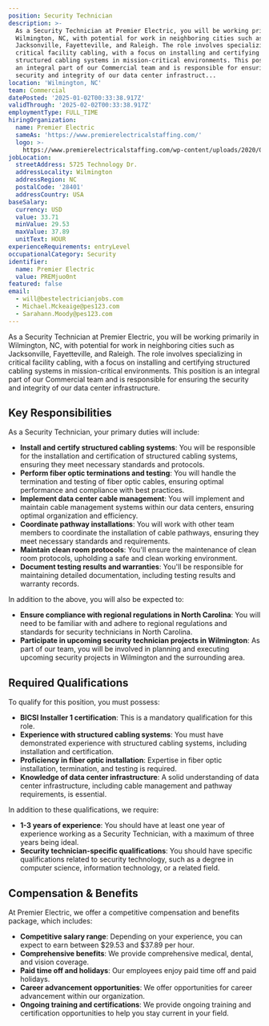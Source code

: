 ```yaml
---
position: Security Technician
description: >-
  As a Security Technician at Premier Electric, you will be working primarily in
  Wilmington, NC, with potential for work in neighboring cities such as
  Jacksonville, Fayetteville, and Raleigh. The role involves specializing in
  critical facility cabling, with a focus on installing and certifying
  structured cabling systems in mission-critical environments. This position is
  an integral part of our Commercial team and is responsible for ensuring the
  security and integrity of our data center infrastruct...
location: 'Wilmington, NC'
team: Commercial
datePosted: '2025-01-02T00:33:38.917Z'
validThrough: '2025-02-02T00:33:38.917Z'
employmentType: FULL_TIME
hiringOrganization:
  name: Premier Electric
  sameAs: 'https://www.premierelectricalstaffing.com/'
  logo: >-
    https://www.premierelectricalstaffing.com/wp-content/uploads/2020/05/Premier-Electrical-Staffing-logo.png
jobLocation:
  streetAddress: 5725 Technology Dr.
  addressLocality: Wilmington
  addressRegion: NC
  postalCode: '28401'
  addressCountry: USA
baseSalary:
  currency: USD
  value: 33.71
  minValue: 29.53
  maxValue: 37.89
  unitText: HOUR
experienceRequirements: entryLevel
occupationalCategory: Security
identifier:
  name: Premier Electric
  value: PREMjuo0nt
featured: false
email:
  - will@bestelectricianjobs.com
  - Michael.Mckeaige@pes123.com
  - Sarahann.Moody@pes123.com
---
```




As a Security Technician at Premier Electric, you will be working primarily in Wilmington, NC, with potential for work in neighboring cities such as Jacksonville, Fayetteville, and Raleigh. The role involves specializing in critical facility cabling, with a focus on installing and certifying structured cabling systems in mission-critical environments. This position is an integral part of our Commercial team and is responsible for ensuring the security and integrity of our data center infrastructure. 

## Key Responsibilities
As a Security Technician, your primary duties will include:

- **Install and certify structured cabling systems**: You will be responsible for the installation and certification of structured cabling systems, ensuring they meet necessary standards and protocols.
- **Perform fiber optic terminations and testing**: You will handle the termination and testing of fiber optic cables, ensuring optimal performance and compliance with best practices.
- **Implement data center cable management**: You will implement and maintain cable management systems within our data centers, ensuring optimal organization and efficiency.
- **Coordinate pathway installations**: You will work with other team members to coordinate the installation of cable pathways, ensuring they meet necessary standards and requirements.
- **Maintain clean room protocols**: You'll ensure the maintenance of clean room protocols, upholding a safe and clean working environment.
- **Document testing results and warranties**: You'll be responsible for maintaining detailed documentation, including testing results and warranty records.

In addition to the above, you will also be expected to:

- **Ensure compliance with regional regulations in North Carolina**: You will need to be familiar with and adhere to regional regulations and standards for security technicians in North Carolina.
- **Participate in upcoming security technician projects in Wilmington**: As part of our team, you will be involved in planning and executing upcoming security projects in Wilmington and the surrounding area.

## Required Qualifications
To qualify for this position, you must possess:

- **BICSI Installer 1 certification**: This is a mandatory qualification for this role.
- **Experience with structured cabling systems**: You must have demonstrated experience with structured cabling systems, including installation and certification.
- **Proficiency in fiber optic installation**: Expertise in fiber optic installation, termination, and testing is required.
- **Knowledge of data center infrastructure**: A solid understanding of data center infrastructure, including cable management and pathway requirements, is essential.

In addition to these qualifications, we require:

- **1-3 years of experience**: You should have at least one year of experience working as a Security Technician, with a maximum of three years being ideal.
- **Security technician-specific qualifications**: You should have specific qualifications related to security technology, such as a degree in computer science, information technology, or a related field.

## Compensation & Benefits
At Premier Electric, we offer a competitive compensation and benefits package, which includes:

- **Competitive salary range**: Depending on your experience, you can expect to earn between $29.53 and $37.89 per hour.
- **Comprehensive benefits**: We provide comprehensive medical, dental, and vision coverage.
- **Paid time off and holidays**: Our employees enjoy paid time off and paid holidays.
- **Career advancement opportunities**: We offer opportunities for career advancement within our organization.
- **Ongoing training and certifications**: We provide ongoing training and certification opportunities to help you stay current in your field.